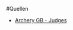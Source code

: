 #Quellen

* [Archery GB - Judges](http://www.archerygb.org/5090.php?folderid=2301&includeref=doclist5091)
